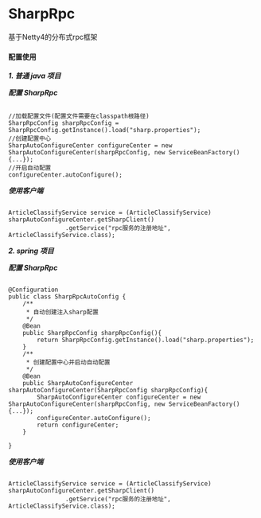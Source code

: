 # SharpRpc
基于Netty4的分布式rpc框架

#### 配置使用
***1. 普通 java 项目***

*****配置 SharpRpc*****
<pre><code>
//加载配置文件(配置文件需要在classpath根路径)
SharpRpcConfig sharpRpcConfig = SharpRpcConfig.getInstance().load("sharp.properties");
//创建配置中心
SharpAutoConfigureCenter configureCenter = new SharpAutoConfigureCenter(sharpRpcConfig, new ServiceBeanFactory() {...});
//开启自动配置
configureCenter.autoConfigure();
</code></pre>

*****使用客户端*****
<pre><code>
ArticleClassifyService service = (ArticleClassifyService) sharpAutoConfigureCenter.getSharpClient()
                .getService("rpc服务的注册地址", ArticleClassifyService.class);
</code></pre>

***2. spring 项目***

*****配置 SharpRpc*****
<pre><code>
@Configuration
public class SharpRpcAutoConfig {
    /**
     * 自动创建注入sharp配置
     */
    @Bean
    public SharpRpcConfig sharpRpcConfig(){
        return SharpRpcConfig.getInstance().load("sharp.properties");
    }
    /**
     * 创建配置中心并启动自动配置
     */
    @Bean
    public SharpAutoConfigureCenter sharpAutoConfigureCenter(SharpRpcConfig sharpRpcConfig){
        SharpAutoConfigureCenter configureCenter = new SharpAutoConfigureCenter(sharpRpcConfig, new ServiceBeanFactory() {...});
        configureCenter.autoConfigure();
        return configureCenter;
    }

}
</code></pre>

*****使用客户端*****
<pre><code>
ArticleClassifyService service = (ArticleClassifyService) sharpAutoConfigureCenter.getSharpClient()
                .getService("rpc服务的注册地址", ArticleClassifyService.class);
</code></pre>


